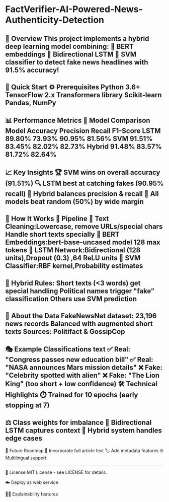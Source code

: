 # FactVerifier-AI-Powered-News-Authenticity-Detection


🌟 Overview
This project implements a hybrid deep learning model combining:
🤖 BERT embeddings
🔄 Bidirectional LSTM
🎯 SVM classifier
to detect fake news headlines with 91.5% accuracy!
---
🚀 Quick Start
⚙️ Prerequisites
Python 3.6+
TensorFlow 2.x
Transformers library
Scikit-learn
Pandas, NumPy
---
📊 Performance Metrics
🥇 Model Comparison
Model	Accuracy	Precision	Recall	F1-Score
LSTM	89.80%	73.93%	90.95%	81.56%
SVM	91.51%	83.45%	82.02%	82.73%
Hybrid	91.48%	83.57%	81.72%	82.64%
---
📈 Key Insights
🏆 SVM wins on overall accuracy (91.51%)
🔍 LSTM best at catching fakes (90.95% recall)
🤝 Hybrid balances precision & recall
🎯 All models beat random (50%) by wide margin
---
🧠 How It Works
🔧 Pipeline
📝 Text Cleaning:Lowercase, remove URLs/special chars Handle short texts specially
🤖 BERT Embeddings:bert-base-uncased model 128 max tokens
🧠 LSTM Network:Bidirectional (128 units),Dropout (0.3) ,64 ReLU units
🎯 SVM Classifier:RBF kernel,Probability estimates
---
🤝 Hybrid Rules:
Short texts (<3 words) get special handling
Political names trigger "fake" classification
Others use SVM prediction
---
💾 About the Data
FakeNewsNet dataset:
23,196 news records
Balanced with augmented short texts
Sources: Politifact & GossipCop
---
🎭 Example Classifications text
✅ Real: "Congress passes new education bill"
✅ Real: "NASA announces Mars mission details"
❌ Fake: "Celebrity spotted with alien" 
❌ Fake: "The Lion King" (too short + low confidence)
🛠️ Technical Highlights
⏱️ Trained for 10 epochs (early stopping at 7)
---
⚖️ Class weights for imbalance
🔄 Bidirectional LSTM captures context
🧩 Hybrid system handles edge cases
---
🚀 Future Roadmap
📰 Incorporate full article text
🏷️ Add metadata features
🌐 Multilingual support

---
📜 License
MIT License - see LICENSE for details.



☁️ Deploy as web service

🧑‍⚖️ Explainability features
